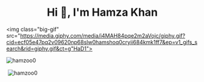 <!DOCTYPE html>
<html>
<head>

</head>
<body ">

  <h1 align="center">Hi 👋, I'm Hamza Khan</h1>
  
<img  class="big-gif"  src="https://media.giphy.com/media/i4MAH84pqe2m2aVojc/giphy.gif?cid=ecf05e47pq2v09620np68slw0hamshoq0cryii684kmk1ff7&ep=v1_gifs_search&rid=giphy.gif&ct=g"HaD1">
 


  <p><img align="center" src="https://github-readme-stats.vercel.app/api/top-langs?username=hamzoo0&show_icons=true&locale=en&layout=compact" alt="hamzoo0" /></p>
  <p>&nbsp;<img align="center" src="https://github-readme-stats.vercel.app/api?username=hamzoo0&show_icons=true&locale=en" alt="hamzoo0" /></p>
</div>

</body>
</html>
